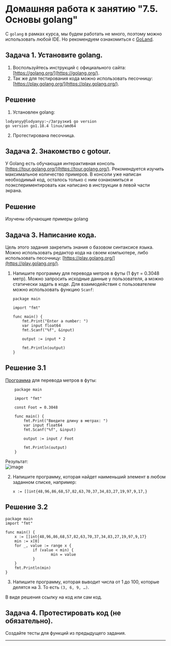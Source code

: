 # Домашняя работа к занятию "7.5. Основы golang"

С `golang` в рамках курса, мы будем работать не много, поэтому можно использовать любой IDE. 
Но рекомендуем ознакомиться с [GoLand](https://www.jetbrains.com/ru-ru/go/).  

## Задача 1. Установите golang.
1. Воспользуйтесь инструкций с официального сайта: [https://golang.org/](https://golang.org/).
2. Так же для тестирования кода можно использовать песочницу: [https://play.golang.org/](https://play.golang.org/).

## Решение
1. Установлен golang:
```
lodyanyy@lodyanyy:~/Загрузки$ go version
go version go1.18.4 linux/amd64
```
2. Протестирована песочница.

## Задача 2. Знакомство с gotour.
У Golang есть обучающая интерактивная консоль [https://tour.golang.org/](https://tour.golang.org/). 
Рекомендуется изучить максимальное количество примеров. В консоли уже написан необходимый код, 
осталось только с ним ознакомиться и поэкспериментировать как написано в инструкции в левой части экрана. 

## Решение

Изучены обучающие примеры golang 

## Задача 3. Написание кода. 
Цель этого задания закрепить знания о базовом синтаксисе языка. Можно использовать редактор кода 
на своем компьютере, либо использовать песочницу: [https://play.golang.org/](https://play.golang.org/).

1. Напишите программу для перевода метров в футы (1 фут = 0.3048 метр). Можно запросить исходные данные 
у пользователя, а можно статически задать в коде.
    Для взаимодействия с пользователем можно использовать функцию `Scanf`:
    ```
    package main
    
    import "fmt"
    
    func main() {
        fmt.Print("Enter a number: ")
        var input float64
        fmt.Scanf("%f", &input)
    
        output := input * 2
    
        fmt.Println(output)    
    }
    ```
    
## Решение 3.1

[Программа](https://github.com/lodyanyy/devops-netology/blob/main/07-terraform-05-golang/convers.go) для перевода метров в футы:

```
    package main
    
    import "fmt"
    
    const Foot = 0.3048
    
    func main() {
        fmt.Print("Введите длину в метрах: ")
        var input float64
        fmt.Scanf("%f", &input)
    
        output := input / Foot
    
        fmt.Println(output)    
    }
```
Результат:  
![image](https://user-images.githubusercontent.com/87534423/180663338-078b69a1-268d-45e9-b26f-ad22bfca249c.png)

2. Напишите программу, которая найдет наименьший элемент в любом заданном списке, например:
    ```
    x := []int{48,96,86,68,57,82,63,70,37,34,83,27,19,97,9,17,}
    ```
    
## Решение 3.2  
```
package main
import "fmt"

func main() {
    x := []int{48,96,86,68,57,82,63,70,37,34,83,27,19,97,9,17}
    min := x[0]
    for _, value := range x {
            if (value < min) {
                    min = value
            }
    }
    fmt.Println(min)
}
```

3. Напишите программу, которая выводит числа от 1 до 100, которые делятся на 3. То есть `(3, 6, 9, …)`.

В виде решения ссылку на код или сам код. 

## Задача 4. Протестировать код (не обязательно).

Создайте тесты для функций из предыдущего задания. 

---

